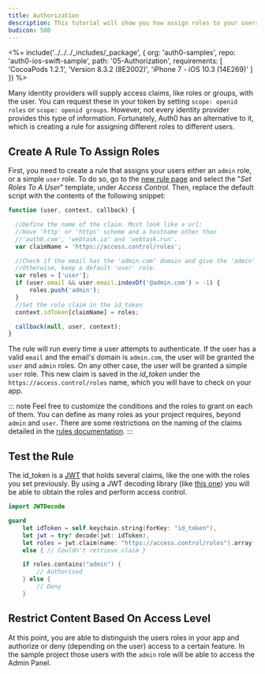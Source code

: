 ```yaml
---
title: Authorization
description: This tutorial will show you how assign roles to your users, and use those claims to authorize or deny a user to perform certain actions in the app.
budicon: 500
---
```


<%= include('../../../_includes/_package', {
  org: 'auth0-samples',
  repo: 'auth0-ios-swift-sample',
  path: '05-Authorization',
  requirements: [
    'CocoaPods 1.2.1',
    'Version 8.3.2 (8E2002)',
    'iPhone 7 - iOS 10.3 (14E269)'
  ]
}) %>

Many identity providers will supply access claims, like roles or groups, with the user. You can request these in your token by setting `scope: openid roles` or `scope: openid groups`. However, not every identity provider provides this type of information. Fortunately, Auth0 has an alternative to it, which is creating a rule for assigning different roles to different users.

## Create A Rule To Assign Roles

First, you need to create a rule that assigns your users either an `admin` role, or a simple `user` role. To do so, go to the [new rule page](${manage_url}/#/rules/new) and select the "*Set Roles To A User*" template, under *Access Control*. Then, replace the default script with the contents of the following snippet:

```js
function (user, context, callback) {

  //Define the name of the claim. Must look like a url:
  //Have 'http' or 'https' scheme and a hostname other than
  //'auth0.com', 'webtask.io' and 'webtask.run'.
  var claimName = 'https://access.control/roles';

  //Check if the email has the 'admin.com' domain and give the 'admin' role.
  //Otherwise, keep a default 'user' role.
  var roles = ['user'];
  if (user.email && user.email.indexOf('@admin.com') > -1) {
      roles.push('admin');
  }
  //Set the role claim in the id_token
  context.idToken[claimName] = roles;

  callback(null, user, context);
}
```

The rule will run every time a user attempts to authenticate. If the user has a valid `email` and the email's domain is `admin.com`, the user will be granted the `user` and `admin` roles. On any other case, the user will be granted a simple `user` role. This new claim is saved in the *id_token* under the `https://access.control/roles` name, which you will have to check on your app.

::: note
Feel free to customize the conditions and the roles to grant on each of them. You can define as many roles as your project requires, beyond `admin` and `user`. There are some restrictions on the naming of the claims detailed in the [rules documentation](/rules/#hello-world).
:::

## Test the Rule

The id_token is a [JWT](/jwt) that holds several claims, like the one with the roles you set previously. By using a JWT decoding library (like [this one](https://github.com/auth0/JWTDecode.swift)) you will be able to obtain the roles and perform access control.

```swift
import JWTDecode
```

```swift
guard
    let idToken = self.keychain.string(forKey: "id_token"),
    let jwt = try? decode(jwt: idToken),
    let roles = jwt.claim(name: "https://access.control/roles").array
    else { // Couldn't retrieve claim }

    if roles.contains("admin") {
        // Authorised
    } else {
        // Deny
    }
```

## Restrict Content Based On Access Level

At this point, you are able to distinguish the users roles in your app and authorize or deny (depending on the user) access to a certain feature. In the sample project those users with the `admin` role will be able to access the Admin Panel.